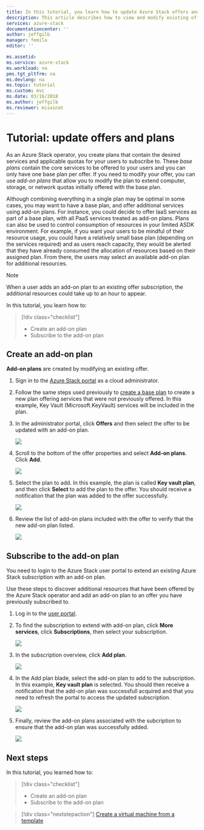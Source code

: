 ```yaml
---
title: In this tutorial, you learn how to update Azure Stack offers and plans | Microsoft Docs
description: This article describes how to view and modify existing offers and plans. 
services: azure-stack
documentationcenter: ''
author: jeffgilb
manager: femila
editor: ''

ms.assetid: 
ms.service: azure-stack
ms.workload: na
pms.tgt_pltfrm: na
ms.devlang: na
ms.topic: tutorial
ms.custom: mvc
ms.date: 03/16/2018
ms.author: jeffgilb
ms.reviewer: misainat
---
```


# Tutorial: update offers and plans
As an Azure Stack operator, you create plans that contain the desired services and applicable quotas for your users to subscribe to. These *base plans* contain the core services to be offered to your users and you can only have one base plan per offer. If you need to modify your offer, you can use *add-on plans* that allow you to modify the plan to extend computer, storage, or network quotas initially offered with the base plan. 

Although combining everything in a single plan may be optimal in some cases, you may want to have a base plan, and offer additional services using add-on plans. For instance, you could decide to offer IaaS services as part of a base plan, with all PaaS services treated as add-on plans. Plans can also be used to control consumption of resources in your limited ASDK environment. For example, if you want your users to be mindful of their resource usage, you could have a relatively small base plan (depending on the services required) and as users reach capacity, they would be alerted that they have already consumed the allocation of resources based on their assigned plan. From there, the users may select an available add-on plan for additional resources. 

> [!NOTE]
> When a user adds an add-on plan to an existing offer subscription, the additional resources could take up to an hour to appear. 

In this tutorial, you learn how to:

> [!div class="checklist"]
> * Create an add-on plan 
> * Subscribe to the add-on plan

## Create an add-on plan
**Add-on plans** are created by modifying an existing offer.

1. Sign in to the [Azure Stack portal](https://adminportal.local.azurestack.external) as a cloud administrator.
2. Follow the same steps used previously to [create a base plan](asdk-offer-services.md) to create a new plan offering services that were not previously offered. In this example, Key Vault (Microsoft.KeyVault) services will be included in the plan.
3. In the administrator portal, click **Offers** and then select the offer to be updated with an add-on plan.

   ![](media/asdk-update-offers/1.PNG)

4.  Scroll to the bottom of the offer properties and select **Add-on plans**. Click **Add**.
   
    ![](media/asdk-update-offers/2.PNG)

5. Select the plan to add. In this example, the plan is called **Key vault plan**, and then click **Select** to add the plan to the offer. You should receive a notification that the plan was added to the offer successfully.
   
    ![](media/asdk-update-offers/3.PNG)

6. Review the list of add-on plans included with the offer to verify that the new add-on plan listed.
   
    ![](media/asdk-update-offers/4.PNG)

## Subscribe to the add-on plan
You need to login to the Azure Stack user portal to extend an existing Azure Stack subscription with an add-on plan.

Use these steps to discover additional resources that have been offered by the Azure Stack operator and add an add-on plan to an offer you have previously subscribed to.

1. Log in to the [user portal](https://portal.local.azurestack.external).
2. To find the subscription to extend with add-on plan, click **More services**, click **Subscriptions**, then select your subscription.
   
    ![](media/asdk-update-offers/5.PNG)

3.  In the subscription overview, click **Add plan**.
   
    ![](media/asdk-update-offers/6.PNG)

4. In the Add plan blade, select the add-on plan to add to the subscription. In this example, **Key vault plan** is selected. You should then receive a notification that the add-on plan was successfull acquired and that you need to refresh the portal to access the updated subscription.
   
    ![](media/asdk-update-offers/7.PNG)

5. Finally, review the add-on plans associated with the subcription to ensure that the add-on plan was successfully added.
   
    ![](media/asdk-update-offers/8.PNG)


## Next steps

In this tutorial, you learned how to:

> [!div class="checklist"]
> * Create an add-on plan 
> * Subscribe to the add-on plan

> [!div class="nextstepaction"]
> [Create a virtual machine from a template](asdk-create-vm-template.md)

